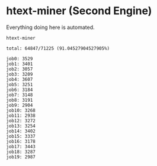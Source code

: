 # htext-miner (Second Engine)

Everything doing here is automated.

```
htext-miner

total: 64847/71225 (91.04527904527905%)

job0: 3529
job1: 3401
job2: 3057
job3: 3209
job4: 3607
job5: 3251
job6: 3184
job7: 3148
job8: 3191
job9: 2904
job10: 3268
job11: 2938
job12: 3272
job13: 3254
job14: 3402
job15: 3337
job16: 3178
job17: 3443
job18: 3287
job19: 2987
```